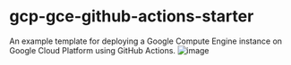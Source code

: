 # gcp-gce-github-actions-starter
An example template for deploying a Google Compute Engine instance on Google Cloud Platform using GitHub Actions.
![image](https://user-images.githubusercontent.com/42418700/235369715-9470d0ec-3222-42cc-abe1-77a2e83a9ea9.png)
